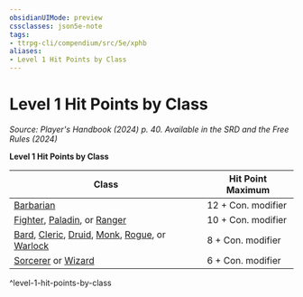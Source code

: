 ```yaml
---
obsidianUIMode: preview
cssclasses: json5e-note
tags:
- ttrpg-cli/compendium/src/5e/xphb
aliases:
- Level 1 Hit Points by Class
---
```

# Level 1 Hit Points by Class
*Source: Player's Handbook (2024) p. 40. Available in the <span title='Systems Reference Document (5.2)'>SRD</span> and the Free Rules (2024)* 

**Level 1 Hit Points by Class**

| Class | Hit Point Maximum |
|-------|-------------------|
| [Barbarian](Інструменти%20ДМ/CLI/classes/barbarian-xphb.md) | 12 + Con. modifier |
| [Fighter](Інструменти%20ДМ/CLI/classes/fighter-xphb.md), [Paladin](Інструменти%20ДМ/CLI/classes/paladin-xphb.md), or [Ranger](Інструменти%20ДМ/CLI/classes/ranger-xphb.md) | 10 + Con. modifier |
| [Bard](Інструменти%20ДМ/CLI/classes/bard-xphb.md), [Cleric](Інструменти%20ДМ/CLI/classes/cleric-xphb.md), [Druid](Інструменти%20ДМ/CLI/classes/druid-xphb.md), [Monk](Інструменти%20ДМ/CLI/classes/monk-xphb.md), [Rogue](Інструменти%20ДМ/CLI/classes/rogue-xphb.md), or [Warlock](Інструменти%20ДМ/CLI/classes/warlock-xphb.md) | 8 + Con. modifier |
| [Sorcerer](Інструменти%20ДМ/CLI/classes/sorcerer-xphb.md) or [Wizard](Інструменти%20ДМ/CLI/classes/wizard-xphb.md) | 6 + Con. modifier |
^level-1-hit-points-by-class